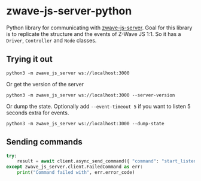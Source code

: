 # zwave-js-server-python

Python library for communicating with [zwave-js-server](https://github.com/zwave-js/zwave-js-server/). Goal for this library is to replicate the structure and the events of Z-Wave JS 1:1. So it has a `Driver`, `Controller` and `Node` classes.

## Trying it out

```shell
python3 -m zwave_js_server ws://localhost:3000
```

Or get the version of the server

```shell
python3 -m zwave_js_server ws://localhost:3000 --server-version
```

Or dump the state. Optionally add `--event-timeout 5` if you want to listen 5 seconds extra for events.

```shell
python3 -m zwave_js_server ws://localhost:3000 --dump-state
```

## Sending commands

```python
try:
    result = await client.async_send_command({ "command": "start_listening" })
except zwave_js_server.client.FailedCommand as err:
    print("Command failed with", err.error_code)
```
